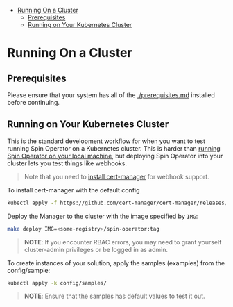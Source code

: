 - [Running On a Cluster](#running-on-a-cluster)
  - [Prerequisites](#prerequisites)
  - [Running on Your Kubernetes Cluster](#running-on-your-kubernetes-cluster)

# Running On a Cluster

## Prerequisites

Please ensure that your system has all of the [./prerequisites.md](prequisites) installed before continuing.

## Running on Your Kubernetes Cluster

This is the standard development workflow for when you want to test running Spin Operator on a Kubernetes cluster. This is harder than [running Spin Operator on your local machine](./running-locally.md), but deploying Spin Operator into your cluster lets you test things like webhooks.

> Note that you need to [install cert-manager](https://cert-manager.io/docs/installation/) for webhook support.

To install cert-manager with the default config

```sh
kubectl apply -f https://github.com/cert-manager/cert-manager/releases/download/v1.14.2/cert-manager.yaml
```

Deploy the Manager to the cluster with the image specified by `IMG`:

```sh
make deploy IMG=<some-registry>/spin-operator:tag
```

> **NOTE**: If you encounter RBAC errors, you may need to grant yourself cluster-admin
> privileges or be logged in as admin.

To create instances of your solution, apply the samples (examples) from the config/sample:

```sh
kubectl apply -k config/samples/
```

> **NOTE**: Ensure that the samples has default values to test it out.
